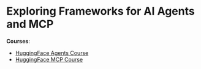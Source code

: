 # Exploring Frameworks for AI Agents and MCP

**Courses**:
- [HuggingFace Agents Course](https://huggingface.co/learn/agents-course/en/unit0/introduction)
- [HuggingFace MCP Course](https://huggingface.co/learn/mcp-course/en/unit0/introduction)